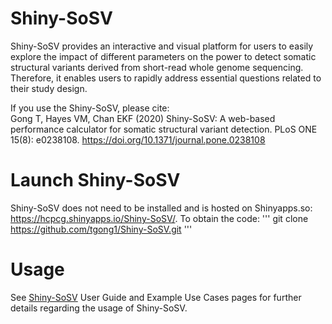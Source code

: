 # Shiny-SoSV

Shiny-SoSV provides an interactive and visual platform for users to easily explore the impact of different parameters on the power to detect somatic structural variants derived from short-read whole genome sequencing. Therefore, it enables users to rapidly address essential questions related to their study design. 

If you use the Shiny-SoSV, please cite:</br>
Gong T, Hayes VM, Chan EKF (2020) Shiny-SoSV: A web-based performance calculator for somatic structural variant detection. PLoS ONE 15(8): e0238108. https://doi.org/10.1371/journal.pone.0238108

# Launch Shiny-SoSV
Shiny-SoSV does not need to be installed and is hosted on Shinyapps.so: https://hcpcg.shinyapps.io/Shiny-SoSV/.
To obtain the code:
'''
git clone https://github.com/tgong1/Shiny-SoSV.git
'''

# Usage
See [Shiny-SoSV](https://hcpcg.shinyapps.io/Shiny-SoSV/) User Guide and Example Use Cases pages for further details regarding the usage of Shiny-SoSV. 
